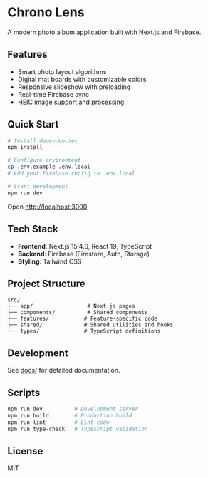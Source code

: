 # Chrono Lens

A modern photo album application built with Next.js and Firebase.

## Features

- Smart photo layout algorithms
- Digital mat boards with customizable colors
- Responsive slideshow with preloading
- Real-time Firebase sync
- HEIC image support and processing

## Quick Start

```bash
# Install dependencies
npm install

# Configure environment
cp .env.example .env.local
# Add your Firebase config to .env.local

# Start development
npm run dev
```

Open [http://localhost:3000](http://localhost:3000)

## Tech Stack

- **Frontend**: Next.js 15.4.6, React 19, TypeScript
- **Backend**: Firebase (Firestore, Auth, Storage)
- **Styling**: Tailwind CSS

## Project Structure

```
src/
├── app/                 # Next.js pages
├── components/          # Shared components
├── features/           # Feature-specific code
├── shared/             # Shared utilities and hooks
└── types/              # TypeScript definitions
```

## Development

See [docs/](docs/) for detailed documentation.

## Scripts

```bash
npm run dev          # Development server
npm run build        # Production build
npm run lint         # Lint code
npm run type-check   # TypeScript validation
```

## License

MIT

